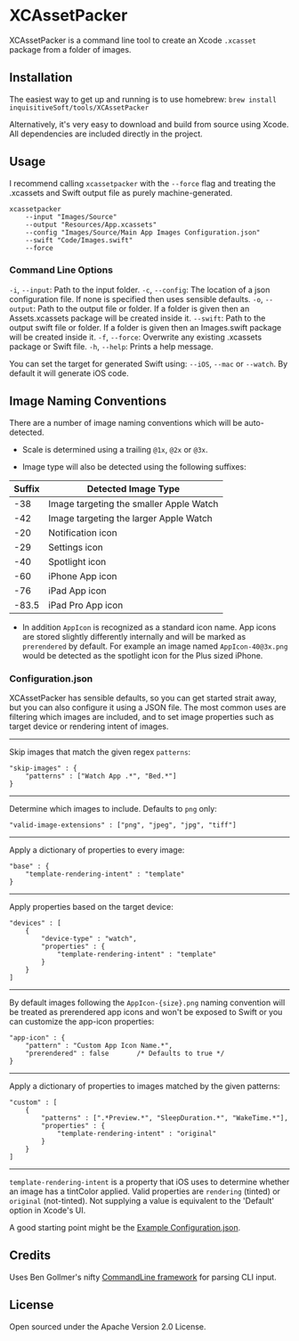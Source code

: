 # XCAssetPacker
XCAssetPacker is a command line tool to create an Xcode `.xcasset` package from a folder of images.

## Installation
The easiest way to get up and running is to use homebrew: `brew install inquisitiveSoft/tools/XCAssetPacker`

Alternatively, it's very easy to download and build from source using Xcode. All dependencies are included directly in the project.

## Usage
I recommend calling `xcassetpacker` with the `--force` flag and treating the .xcassets and Swift output file as purely machine-generated.

```
xcassetpacker
	--input "Images/Source"
	--output "Resources/App.xcassets"
	--config "Images/Source/Main App Images Configuration.json"
	--swift "Code/Images.swift"
	--force
```

### Command Line Options
`-i`, `--input`: Path to the input folder.
`-c`, `--config`: The location of a json configuration file. If none is specified then uses sensible defaults.
`-o`, `--output`: Path to the output file or folder. If a folder is given then an Assets.xcassets package will be created inside it.
`--swift`: Path to the output swift file or folder. If a folder is given then an Images.swift package will be created inside it.
`-f`, `--force`: Overwrite any existing .xcassets package or Swift file.
`-h`, `--help`: Prints a help message.

You can set the target for generated Swift using: `--iOS`, `--mac` or `--watch`. By default it will generate iOS code.

## Image Naming Conventions
There are a number of image naming conventions which will be auto-detected.

- Scale is determined using a trailing `@1x`, `@2x` or `@3x`.

- Image type will also be detected using the following suffixes:

| Suffix | Detected Image Type |
| ------ | ----------  |
| -38    | Image targeting the smaller Apple Watch |
| -42    | Image targeting the larger Apple Watch |
| -20    | Notification icon |
| -29    | Settings icon |
| -40    | Spotlight icon |
| -60    | iPhone App icon |
| -76    | iPad App icon |
| -83.5  | iPad Pro App icon |

- In addition `AppIcon` is recognized as a standard icon name. App icons are stored slightly differently internally and will be marked as `prerendered` by default. For example an image named `AppIcon-40@3x.png` would be detected as the spotlight icon for the Plus sized iPhone.

### Configuration.json
XCAssetPacker has sensible defaults, so you can get started strait away, but you can also configure it using a JSON file. The most common uses are filtering which images are included, and to set image properties such as target device or rendering intent of images.

---

Skip images that match the given regex `patterns`:

```
"skip-images" : {
	"patterns" : ["Watch App .*", "Bed.*"]
}
```

---
Determine which images to include. Defaults to `png` only:

```
"valid-image-extensions" : ["png", "jpeg", "jpg", "tiff"]
```

---
Apply a dictionary of properties to every image:

```
"base" : {
	"template-rendering-intent" : "template"
}
```

---
Apply properties based on the target device:

```
"devices" : [
	{
		"device-type" : "watch",
		"properties" : {
			"template-rendering-intent" : "template"
		}
	}
]
```

---
By default images following the `AppIcon-{size}.png` naming convention
will be treated as prerendered app icons and won't be exposed to Swift or you can customize the app-icon properties:
```
"app-icon" : {
	"pattern" : "Custom App Icon Name.*",
	"prerendered" : false		/* Defaults to true */
}
```

---
Apply a dictionary of properties to images matched by the given patterns:
```
"custom" : [
	{
		"patterns" : [".*Preview.*", "SleepDuration.*", "WakeTime.*"],
		"properties" : {
			"template-rendering-intent" : "original"
		}
	}
]
```

---
`template-rendering-intent` is a property that iOS uses to determine whether an image has a tintColor applied. Valid properties are `rendering` (tinted) or `original` (not-tinted). Not supplying a value is equivalent to the 'Default' option in Xcode's UI.

A good starting point might be the [Example Configuration.json](Examples/Example%20Configuration.json).

## Credits
Uses Ben Gollmer's nifty [CommandLine framework](https://github.com/jatoben/CommandLine) for parsing CLI input.

## License
Open sourced under the Apache Version 2.0 License.
